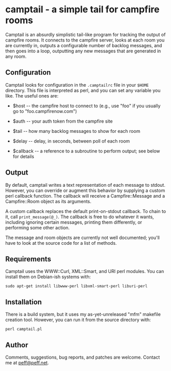 camptail - a simple tail for campfire rooms
===========================================

Camptail is an absurdly simplistic tail-like program for tracking the
output of campfire rooms. It connects to the campfire server, looks at
each room you are currently in, outputs a configurable number of backlog
messages, and then goes into a loop, outputting any new messages that
are generated in any room.

Configuration
-------------

Camptail looks for configuration in the `.camptailrc` file in your
`$HOME` directory. This file is interpreted as perl, and you can set any
variable you like. The useful ones are:

  * $host -- the campfire host to connect to (e.g., use "foo" if you
    usually go to "foo.campfirenow.com")

  * $auth -- your auth token from the campfire site

  * $tail -- how many backlog messages to show for each room

  * $delay -- delay, in seconds, between poll of each room

  * $callback -- a reference to a subroutine to perform output; see
    below for details

Output
------

By default, camptail writes a text representation of each message to
stdout. However, you can override or augment this behavior by supplying
a custom perl callback function. The callback will receive a
Campfire::Message and a Campfire::Room object as its arguments.

A custom callback replaces the default print-on-stdout callback. To
chain to it, call `print_message(@_)`.  The callback is free to do
whatever it wants, including ignoring certain messages, printing them
differently, or performing some other action.

The message and room objects are currently not well documented; you'll
have to look at the source code for a list of methods.

Requirements
------------

Camptail uses the WWW::Curl, XML::Smart, and URI perl modules. You can
install them on Debian-ish systems with:

    sudo apt-get install libwww-perl libxml-smart-perl liburi-perl

Installation
------------

There is a build system, but it uses my as-yet-unreleased "mfm" makefile
creation tool. However, you can run it from the source directory with:

    perl camptail.pl

Author
------

Comments, suggestions, bug reports, and patches are welcome. Contact me
at <peff@peff.net>.
